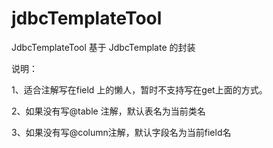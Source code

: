 # jdbcTemplateTool
JdbcTemplateTool 基于 JdbcTemplate 的封装

说明：

1、适合注解写在field 上的懒人，暂时不支持写在get上面的方式。

2、如果没有写@table 注解，默认表名为当前类名

3、如果没有写@column注解，默认字段名为当前field名
